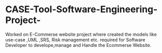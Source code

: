 # CASE-Tool-Software-Engineering-Project-
 Worked on E-Commerse website project where created the models like use-case ,UML ,SRS, Risk management etc. required for Software Developer to develope,manage and Handle the Ecommerse Website. 
